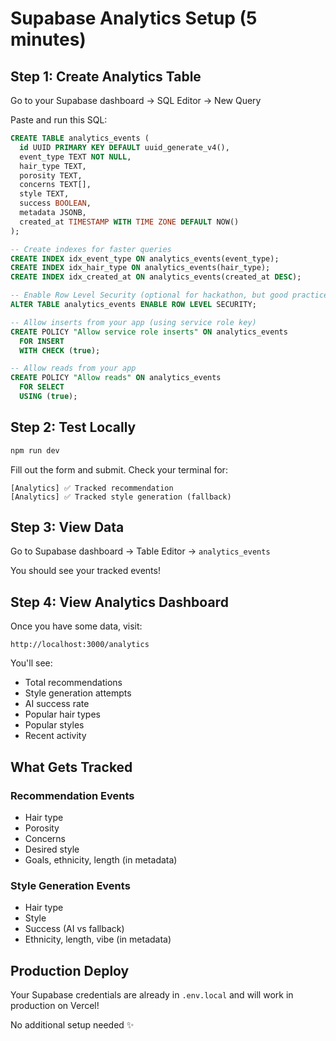 # Supabase Analytics Setup (5 minutes)

## Step 1: Create Analytics Table

Go to your Supabase dashboard → SQL Editor → New Query

Paste and run this SQL:

```sql
CREATE TABLE analytics_events (
  id UUID PRIMARY KEY DEFAULT uuid_generate_v4(),
  event_type TEXT NOT NULL,
  hair_type TEXT,
  porosity TEXT,
  concerns TEXT[],
  style TEXT,
  success BOOLEAN,
  metadata JSONB,
  created_at TIMESTAMP WITH TIME ZONE DEFAULT NOW()
);

-- Create indexes for faster queries
CREATE INDEX idx_event_type ON analytics_events(event_type);
CREATE INDEX idx_hair_type ON analytics_events(hair_type);
CREATE INDEX idx_created_at ON analytics_events(created_at DESC);

-- Enable Row Level Security (optional for hackathon, but good practice)
ALTER TABLE analytics_events ENABLE ROW LEVEL SECURITY;

-- Allow inserts from your app (using service role key)
CREATE POLICY "Allow service role inserts" ON analytics_events
  FOR INSERT
  WITH CHECK (true);

-- Allow reads from your app
CREATE POLICY "Allow reads" ON analytics_events
  FOR SELECT
  USING (true);
```

## Step 2: Test Locally

```bash
npm run dev
```

Fill out the form and submit. Check your terminal for:
```
[Analytics] ✅ Tracked recommendation
[Analytics] ✅ Tracked style generation (fallback)
```

## Step 3: View Data

Go to Supabase dashboard → Table Editor → `analytics_events`

You should see your tracked events!

## Step 4: View Analytics Dashboard

Once you have some data, visit:
```
http://localhost:3000/analytics
```

You'll see:
- Total recommendations
- Style generation attempts
- AI success rate
- Popular hair types
- Popular styles
- Recent activity

## What Gets Tracked

### Recommendation Events
- Hair type
- Porosity
- Concerns
- Desired style
- Goals, ethnicity, length (in metadata)

### Style Generation Events
- Hair type
- Style
- Success (AI vs fallback)
- Ethnicity, length, vibe (in metadata)

## Production Deploy

Your Supabase credentials are already in `.env.local` and will work in production on Vercel!

No additional setup needed ✨

